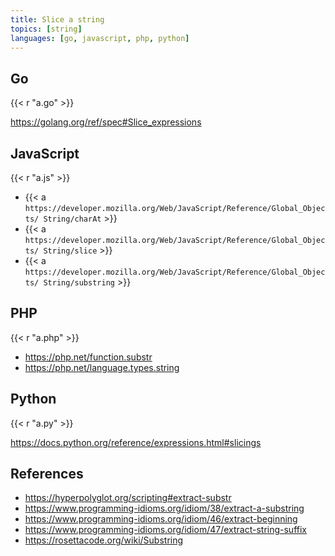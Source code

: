```yaml
---
title: Slice a string
topics: [string]
languages: [go, javascript, php, python]
---
```


## Go

{{< r "a.go" >}}

<https://golang.org/ref/spec#Slice_expressions>

## JavaScript

{{< r "a.js" >}}

- {{< a `https://developer.mozilla.org/Web/JavaScript/Reference/Global_Objects/
   String/charAt` >}}
- {{< a `https://developer.mozilla.org/Web/JavaScript/Reference/Global_Objects/
   String/slice` >}}
- {{< a `https://developer.mozilla.org/Web/JavaScript/Reference/Global_Objects/
   String/substring` >}}

## PHP

{{< r "a.php" >}}

- <https://php.net/function.substr>
- <https://php.net/language.types.string>

## Python

{{< r "a.py" >}}

<https://docs.python.org/reference/expressions.html#slicings>

## References

- <https://hyperpolyglot.org/scripting#extract-substr>
- <https://www.programming-idioms.org/idiom/38/extract-a-substring>
- <https://www.programming-idioms.org/idiom/46/extract-beginning>
- <https://www.programming-idioms.org/idiom/47/extract-string-suffix>
- <https://rosettacode.org/wiki/Substring>
